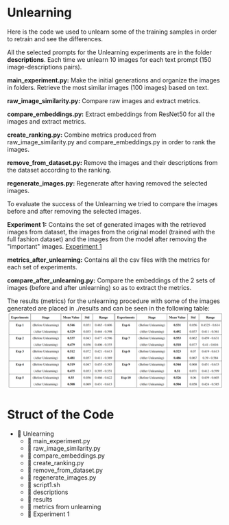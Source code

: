 # Unlearning
Here is the code we used to unlearn some of the training samples in order to retrain and see the differences.

All the selected prompts for the Unlearning experiments are in the folder **descriptions**. Each time we unlearn 10 images for each text prompt (150 image-descriptions pairs).

**main_experiment.py:** Make the initial generations and organize the images in folders. Retrieve the most similar images (100 images) based on text.

**raw_image_similarity.py:** Compare raw images and extract metrics.

**compare_embeddings.py:** Extract embeddings from ResNet50 for all the images and extract metrics.

**create_ranking.py:** Combine metrics produced from raw_image_similarity.py and compare_embeddings.py in order to rank the images.

**remove_from_dataset.py:** Remove the images and their descriptions from the dataset according to the ranking.

**regenerate_images.py:** Regenerate after having removed the selected images.

To evaluate the success of the Unlearning we tried to compare the images before and after removing the selected images.

**Experiment 1:** Contains the set of generated images with the retrieved images from dataset, the images from the original model (trained with the full fashion dataset) and the images from the model after removing the "important" images. [Experiment 1](https://drive.google.com/drive/folders/1Ks0hOMLCA2F9UYqad75PlV6UlXmckrpL?usp=drive_link)

**metrics_after_unlearning:** Contains all the csv files with the metrics for each set of experiments.

**compare_after_unlearning.py:** Compare the embeddings of the 2 sets of images (before and after unlearning) so as to extract the metrics.
 
The results (metrics) for the unlearning procedure with some of the images generated are placed in ./results and can be seen in the following table:
![Unlearning Results](results.png)

 
# Struct of the Code

<body>
    <ul>
        <li>
            <span class="folder-icon">&#128193;</span>
            <span class="folder-name">Unlearning</span>
            <ul>
                <li>
                    <span class="file-icon">&#128196;</span>
                    <span class="file-name">main_experiment.py</span>
                </li>
                <li>
                    <span class="file-icon">&#128196;</span>
                    <span class="file-name">raw_image_similarity.py</span>
                </li>
                <li>
                    <span class="file-icon">&#128196;</span>
                    <span class="file-name">compare_embeddings.py</span>
                </li>
                <li>
                    <span class="file-icon">&#128196;</span>
                    <span class="file-name">create_ranking.py</span>
                </li>
                <li>
                    <span class="file-icon">&#128196;</span>
                    <span class="file-name">remove_from_dataset.py</span>
                </li>
                <li>
                    <span class="file-icon">&#128196;</span>
                    <span class="file-name">regenerate_images.py</span>
                </li>
                <li>
                    <span class="file-icon">&#128196;</span>
                    <span class="file-name">script1.sh</span>
                </li>
                  <li>
                    <span class="folder-icon">&#128193;</span>
                    <span class="file-name">descriptions</span>
                </li>
                <li>
                    <span class="folder-icon">&#128193;</span>
                    <span class="file-name">results</span>
                </li>
                 <li>
                    <span class="folder-icon">&#128193;</span>
                    <span class="file-name">metrics from unlearning</span>
                </li>
                 <li>
                    <span class="folder-icon">&#128193;</span>
                    <span class="file-name">Experiment 1</span>
                </li>
            </ul>
        </li>
    </ul>
</body>


